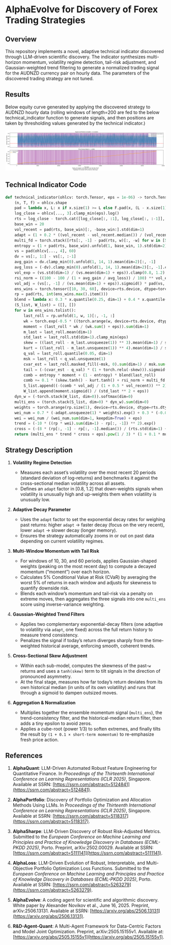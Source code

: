 # AlphaEvolve for Discovery of Forex Trading Strategies

## Overview

This repository implements a novel, adaptive technical indicator discovered through LLM-driven scientific discovery. The indicator synthesizes multi-horizon momentum, volatility regime detection, tail-risk adjustment, and Gaussian-weighted trend filtering to generate a normalized trading signal for the AUDNZD currency pair on hourly data. The parameters of the discovered trading strategy are not tuned.

## Results

Below equity curve generated by applying the discovered strategy to AUDNZD hourly data (rolling windows of length=200 are fed to the below technical_indicator function to generate signals, and then positions are taken by thresholding values generated by the technical indicator.)

![Strategy Results](strategy_result.png)

## Technical Indicator Code

```python
def technical_indicator(ohlcv: torch.Tensor, eps = 1e-06) -> torch.Tensor:
    (n, T, f) = ohlcv.shape
    pad = lambda x, L: x if x.size(1) >= L else F.pad(x, (L - x.size(1), 0), mode='replicate')
    log_close = ohlcv[..., 3].clamp_min(eps).log()
    rts = log_close - torch.cat([log_close[:, :1], log_close[:, :-1]], dim=1)
    base_win = 20
    vol_recent = pad(rts, base_win)[:, -base_win:].std(dim=1)
    adapt = (1 + 0.2 * ((vol_recent - vol_recent.median()) / (vol_recent.median() + eps))).clamp(0.8, 1.2)
    multi_fd = torch.stack([rts[:, -1] - pad(rts, w)[:, -w] for w in [5, 10, 20]], dim=0).mean(dim=0).tanh()
    entropy = (1 + pad(rts, base_win).unfold(1, base_win, 1).std(dim=2)).log().mean(dim=1).sigmoid()
    vs = pad(ohlcv[..., 4], 60)
    dv = vs[:, 1:] - vs[:, :-1]
    avg_gain = dv.clamp_min(0).unfold(1, 14, 1).mean(dim=2)[:, -1]
    avg_loss = (-dv).clamp_min(0).unfold(1, 14, 1).mean(dim=2)[:, -1].clamp_min(eps)
    vol_exp = (vs.std(dim=1) / (vs.mean(dim=1) + eps)).clamp(0.8, 1.2)
    rsi_norm = ((100 - 100 / (1 + avg_gain / avg_loss)) / 100) ** vol_exp
    vol_adj = (vs[:, -1] / (vs.mean(dim=1) + eps)).sigmoid() * pad(vs, 14).unfold(1, 14, 1).std(dim=2)[:, -1].sigmoid()
    ens_wins = torch.tensor([10, 30, 60], device=rts.device, dtype=torch.long)
    rp = pad(rts, int(ens_wins.max().item()))
    blend = lambda x: 0.3 * x.quantile(0.25, dim=1) + 0.4 * x.quantile(0.5, dim=1) + 0.3 * x.quantile(0.75, dim=1)
    (S_list, W_list) = ([], [])
    for w in ens_wins.tolist():
        last_roll = rp.unfold(1, w, 1)[:, -1, :]
        wk = torch.exp(-0.5 * ((torch.arange(w, device=rts.device, dtype=rts.dtype) - (w - 1)) / (w * 0.5 + eps)) ** 2)
        moment = (last_roll * wk / (wk.sum() + eps)).sum(dim=1)
        m_last = last_roll.mean(dim=1)
        std_last = last_roll.std(dim=1).clamp_min(eps)
        skew = ((last_roll - m_last.unsqueeze(1)) ** 3).mean(dim=1) / std_last ** 3
        kurt = ((last_roll - m_last.unsqueeze(1)) ** 4).mean(dim=1) / std_last ** 4 - 3
        q_val = last_roll.quantile(0.05, dim=1)
        msk = last_roll < q_val.unsqueeze(1)
        cvar_est = last_roll.masked_fill(~msk, 0).sum(dim=1) / msk.sum(dim=1).clamp_min(1)
        tail = (-(cvar_est - q_val) * (1 + torch.relu(-skew))).sigmoid()
        comb = entropy * moment + (1 - entropy) * blend(last_roll) 
        comb += 0.1 * (skew.tanh() - kurt.tanh() + rsi_norm + multi_fd.tanh())
        S_list.append((-(comb * vol_adj / (1 + 0.5 * vol_recent)) ** 2).exp() * tail * multi_fd.tanh().sigmoid())
        W_list.append(moment.sigmoid() / (std_last ** 2 + eps))
    dyn_w = (-torch.stack(W_list, dim=0)).softmax(dim=0)
    multi_ens = (torch.stack(S_list, dim=0) * dyn_w).sum(dim=0)
    weights = torch.arange(rp.size(1), device=rts.device, dtype=rts.dtype).unsqueeze(0)
    wei_num = 0.7 * (-adapt.unsqueeze(1) * weights).exp() + 0.3 * (-0.05 * weights).exp()
    wei = wei_num / (wei_num.sum(dim=1, keepdim=True) + eps)
    trend = (-10 * ((rp * wei).sum(dim=1) - rp[:, -1]) ** 2).exp() 
    cross = (-(8 * (rp[:, -1] - rp[:, -1].median()) / (rts.std(dim=1) + eps))).sigmoid()
    return (multi_ens * trend * cross + eps).pow(1 / 3) * (1 + 0.1 * multi_fd)
```

## Strategy Description

1. **Volatility Regime Detection**

   - Measures each asset’s volatility over the most recent 20 periods (standard deviation of log-returns) and benchmarks it against the cross-sectional median volatility across all assets.  
   - Defines an `adapt` factor in [0.8, 1.2] that down-weights signals when volatility is unusually high and up-weights them when volatility is unusually low.

2. **Adaptive Decay Parameter**

   - Uses the `adapt` factor to set the exponential decay rates for weighing past returns: higher `adapt` → faster decay (focus on the very recent), lower `adapt` → slower decay (longer memory).  
   - Ensures the strategy automatically zooms in or out on past data depending on current volatility regimes.

3. **Multi-Window Momentum with Tail Risk**

   - For windows of 10, 30, and 60 periods, applies Gaussian-shaped weights (peaking on the most recent day) to compute a decayed momentum (“moment”) over each horizon.  
   - Calculates 5% Conditional Value at Risk (CVaR) by averaging the worst 5% of returns in each window and adjusts for skewness to quantify downside risk.  
   - Blends each window’s momentum and tail-risk via a penalty on extreme moves, then aggregates the three signals into one `multi_ens` score using inverse-variance weighting.

4. **Gaussian-Weighted Trend Filters**

   - Applies two complementary exponential-decay filters (one adaptive to volatility via `adapt`, one fixed) across the full return history to measure trend consistency.  
   - Penalizes the signal if today’s return diverges sharply from the time-weighted historical average, enforcing smooth, coherent trends.

5. **Cross-Sectional Skew Adjustment**

   - Within each sub-model, computes the skewness of the past-`w` returns and uses a `tanh(skew)` term to tilt signals in the direction of pronounced asymmetry.  
   - At the final stage, measures how far today’s return deviates from its own historical median (in units of its own volatility) and runs that through a sigmoid to dampen outsized moves.

6. **Aggregation & Normalization**

   - Multiplies together the ensemble momentum signal (`multi_ens`), the trend-consistency filter, and the historical-median return filter, then adds a tiny epsilon to avoid zeros.  
   - Applies a cube-root (power 1/3) to soften extremes, and finally tilts the result by `(1 + 0.1 × short-term momentum)` to re-emphasize fresh price action.

## References

1. **AlphaQuant**: LLM-Driven Automated Robust Feature Engineering for Quantitative Finance. In *Proceedings of the Thirteenth International Conference on Learning Representations (ICLR 2025)*, Singapore. Available at SSRN: [https://ssrn.com/abstract=5124841](https://ssrn.com/abstract=5124841).

2. **AlphaPortfolio**: Discovery of Portfolio Optimization and Allocation Methods Using LLMs. In *Proceedings of the Thirteenth International Conference on Learning Representations (ICLR 2025)*, Singapore. Available at SSRN: [https://ssrn.com/abstract=5118317](https://ssrn.com/abstract=5118317).

3. **AlphaSharpe**: LLM-Driven Discovery of Robust Risk-Adjusted Metrics. Submitted to the *European Conference on Machine Learning and Principles and Practice of Knowledge Discovery in Databases (ECML-PKDD 2025)*, Porto. Preprint, arXiv:2502.00029. Available at SSRN: [https://ssrn.com/abstract=5111141](https://ssrn.com/abstract=5111141).

4. **AlphaLoss**: LLM-Driven Evolution of Robust, Interpretable, and Multi-Objective Portfolio Optimization Loss Functions. Submitted to the *European Conference on Machine Learning and Principles and Practice of Knowledge Discovery in Databases (ECML-PKDD 2025)*, Porto. Available at SSRN: [https://ssrn.com/abstract=5263279](https://ssrn.com/abstract=5263279).

5. **AlphaEvolve**: A coding agent for scientific and algorithmic discovery. White paper by Alexander Novikov et al., June 16, 2025. Preprint, arXiv:2506.13131. Available at SSRN: [https://arxiv.org/abs/2506.13131](https://arxiv.org/abs/2506.13131).

6. **R&D-Agent-Quant**: A Multi-Agent Framework for Data-Centric Factors and Model Joint Optimization. Preprint, arXiv:2505.15155v1. Available at: [https://arxiv.org/abs/2505.15155v1](https://arxiv.org/abs/2505.15155v1).
